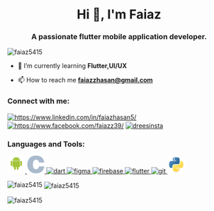<h1 align="center">Hi 👋, I'm Faiaz</h1>
<h3 align="center">A passionate flutter mobile application developer.</h3>

<p align="left"> <img src="https://komarev.com/ghpvc/?username=faiaz5415&label=Profile%20views&color=0e75b6&style=flat" alt="faiaz5415" /> </p>

- 🌱 I’m currently learning **Flutter,UI/UX**

- 📫 How to reach me **faiazzhasan@gmail.com**

<h3 align="left">Connect with me:</h3>
<p align="left">
<a href="https://linkedin.com/in/kh faiaz hasan" target="blank"><img align="center" src="https://raw.githubusercontent.com/rahuldkjain/github-profile-readme-generator/master/src/images/icons/Social/linked-in-alt.svg" alt="https://www.linkedin.com/in/faiazhasan5/" height="30" width="40" /></a>
<a href="https://fb.com/faiaz hasan" target="blank"><img align="center" src="https://raw.githubusercontent.com/rahuldkjain/github-profile-readme-generator/master/src/images/icons/Social/facebook.svg" alt="https://www.facebook.com/faiazz39/" height="30" width="40" /></a>
<a href="https://instagram.com/dreesinsta" target="blank"><img align="center" src="https://raw.githubusercontent.com/rahuldkjain/github-profile-readme-generator/master/src/images/icons/Social/instagram.svg" alt="dreesinsta" height="30" width="40" /></a>
</p>

<h3 align="left">Languages and Tools:</h3>
<p align="left"> <a href="https://developer.android.com" target="_blank" rel="noreferrer"> <img src="https://raw.githubusercontent.com/devicons/devicon/master/icons/android/android-original-wordmark.svg" alt="android" width="40" height="40"/> </a> <a href="https://www.cprogramming.com/" target="_blank" rel="noreferrer"> <img src="https://raw.githubusercontent.com/devicons/devicon/master/icons/c/c-original.svg" alt="c" width="40" height="40"/> </a> <a href="https://dart.dev" target="_blank" rel="noreferrer"> <img src="https://www.vectorlogo.zone/logos/dartlang/dartlang-icon.svg" alt="dart" width="40" height="40"/> </a> <a href="https://www.figma.com/" target="_blank" rel="noreferrer"> <img src="https://www.vectorlogo.zone/logos/figma/figma-icon.svg" alt="figma" width="40" height="40"/> </a> <a href="https://firebase.google.com/" target="_blank" rel="noreferrer"> <img src="https://www.vectorlogo.zone/logos/firebase/firebase-icon.svg" alt="firebase" width="40" height="40"/> </a> <a href="https://flutter.dev" target="_blank" rel="noreferrer"> <img src="https://www.vectorlogo.zone/logos/flutterio/flutterio-icon.svg" alt="flutter" width="40" height="40"/> </a> <a href="https://git-scm.com/" target="_blank" rel="noreferrer"> <img src="https://www.vectorlogo.zone/logos/git-scm/git-scm-icon.svg" alt="git" width="40" height="40"/> </a> <a href="https://www.python.org" target="_blank" rel="noreferrer"> <img src="https://raw.githubusercontent.com/devicons/devicon/master/icons/python/python-original.svg" alt="python" width="40" height="40"/> </a> </p>

<p><img align="left" src="https://github-readme-stats.vercel.app/api/top-langs?username=faiaz5415&show_icons=true&locale=en&layout=compact" alt="faiaz5415" /></p>

<p>&nbsp;<img align="center" src="https://github-readme-stats.vercel.app/api?username=faiaz5415&show_icons=true&locale=en" alt="faiaz5415" /></p>

<p><img align="center" src="https://github-readme-streak-stats.herokuapp.com/?user=faiaz5415&" alt="faiaz5415" /></p>
